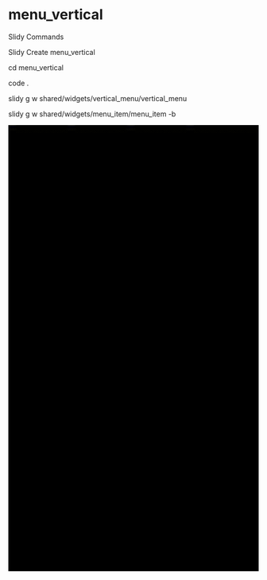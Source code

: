 # menu_vertical

Slidy Commands


Slidy Create menu_vertical

cd menu_vertical

code .

slidy g w shared/widgets/vertical_menu/vertical_menu

slidy g w shared/widgets/menu_item/menu_item -b


<img src="/assets/vertical_menu_01.gif"><br>
